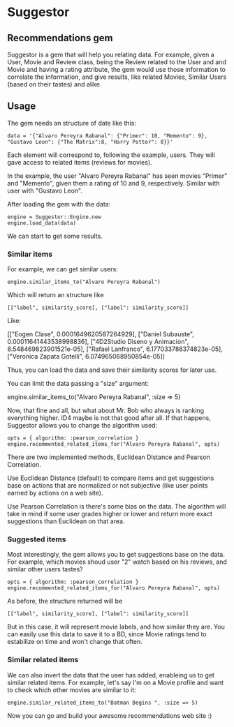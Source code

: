 # Suggestor 
## Recommendations gem

Suggestor is a gem that will help you relating data. For example, given a User, Movie and Review class, 
being the Review related to the User and and Movie and having a rating attribute, the gem would use those 
information to correlate the information, and give results, like related Movies, Similar Users (based on their
tastes) and alike. 

## Usage

The gem needs an structure of date like this:
 
    data = '{"Alvaro Pereyra Rabanal": {"Primer": 10, "Memento": 9}, "Gustavo Leon": {"The Matrix":8, "Harry Potter": 8}}'

Each element will correspond to, following the example, users. They will gave access to related items (reviews for movies). 

In the example, the user "Alvaro Pereyra Rabanal" has seen movies "Primer" and "Memento", given them a rating of 10 and 9, respectively. Similar with user with "Gustavo Leon".

After loading the gem with the data: 
    
    engine = Suggestor::Engine.new
    engine.load_data(data)

We can start to get some results. 


### Similar items

For example, we can get similar users: 

    engine.similar_items_to("Alvaro Pereyra Rabanal")

Which will return an structure like

    [["label", similarity_score], ["label": similarity_score]]

Like:

  [["Eogen Clase", 0.0001649620587264929], ["Daniel Subauste", 0.00011641443538998836], ["4D2Studio Diseno y Animacion", 8.548469823901521e-05], ["Rafael  Lanfranco", 6.177033788374823e-05], ["Veronica Zapata Gotelli", 6.074965068950854e-05]]

Thus, you can load the data and save their similarity scores for later use.

You can limit the data passing a "size" argument:

  engine.similar_items_to("Alvaro Pereyra Rabanal", :size => 5)

Now, that fine and all, but what about Mr. Bob who always is ranking everything
higher. ID4 maybe is not that good after all. If that happens, Suggestor allows you to change the algorithm used:

    opts = { algorithm: :pearson_correlation }
    engine.recommented_related_items_for("Alvaro Pereyra Rabanal", opts)

There are two implemented methods, Euclidean Distance and Pearson Correlation.

Use Euclidean Distance (default) to compare items and get suggestions base on
actions that are normalized or not subjective (like user points earned by actions on a web site).

Use Pearson Correlation is there's some bias on the data. The algorithm will
take in mind if some user grades higher or lower and return more exact suggestions than Euclidean on that area.

### Suggested items

Most interestingly, the gem allows you to get suggestions base on the data.
For example, which movies shoud user "2" watch based on his reviews, and similar other users tastes?

    opts = { algorithm: :pearson_correlation }
    engine.recommented_related_items_for("Alvaro Pereyra Rabanal", opts)

As before, the structure returned will be

    [["label", similarity_score], ["label": similarity_score]]

But in this case, it will represent movie labels, and how similar they are. You
can easily use this data to save it to a BD, since Movie ratings tend to estabilize on time and won't change that often. 

### Similar related items

We can also invert the data that the user has added, enableing us to get 
similar related items. For example, let's say I'm on a Movie profile and
want to check which other movies are similar to it:

    engine.similar_related_items_to("Batman Begins ", :size => 5)

Now you can go and build your awesome recommendations web site :)
